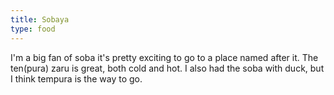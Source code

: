 ```yaml
---
title: Sobaya
type: food
---
```

I'm a big fan of soba it's pretty exciting to go to a place named after it. The ten(pura) zaru is great, both cold and hot. I also had the soba with duck, but I think tempura is the way to go.
